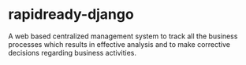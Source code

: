 # rapidready-django
A web based centralized management system to track all the business processes which results in effective analysis and to make corrective decisions regarding business activities.
